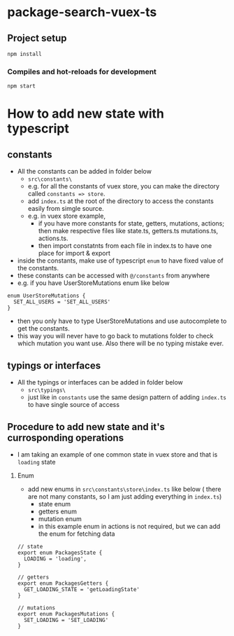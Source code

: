 # package-search-vuex-ts

## Project setup

```
npm install
```

### Compiles and hot-reloads for development

```
npm start
```

# How to add new state with typescript

## constants

- All the constants can be added in folder below
  - `src\constants\`
  - e.g. for all the constants of vuex store, you can make the directory called `constants => store`.
  - add `index.ts` at the root of the directory to access the constants easily from simgle source.
  - e.g. in vuex store example,
    - if you have more constants for state, getters, mutations, actions; then make respective files like state.ts, getters.ts mutations.ts, actions.ts.
    - then import constatnts from each file in index.ts to have one place for import & export
- inside the constants, make use of typescript `enum` to have fixed value of the constants.
- these constants can be accessed with `@/constants` from anywhere
- e.g. if you have UserStoreMutations enum like below

```
enum UserStoreMutations {
  SET_ALL_USERS = 'SET_ALL_USERS'
}
```

- then you only have to type UserStoreMutations and use autocomplete to get the constants.
- this way you will never have to go back to mutations folder to check which mutation you want use. Also there will be no typing mistake ever.

## typings or interfaces

- All the typings or interfaces can be added in folder below
  - `src\typings\`
  - just like in `constants` use the same design pattern of adding `index.ts` to have single source of access

## Procedure to add new state and it's currosponding operations

- I am taking an example of one common state in vuex store and that is `loading` state

1. Enum

   - add new enums in `src\constants\store\index.ts` like below ( there are not many constants, so I am just adding everything in `index.ts`)
     - state enum
     - getters enum
     - mutation enum
     - in this example enum in actions is not required, but we can add the enum for fetching data

   ```
   // state
   export enum PackagesState {
     LOADING = 'loading',
   }

   // getters
   export enum PackagesGetters {
     GET_LOADING_STATE = 'getLoadingState'
   }

   // mutations
   export enum PackagesMutations {
     SET_LOADING = 'SET_LOADING'
   }

   ```
